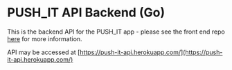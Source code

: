 # PUSH_IT API Backend (Go)

This is the backend API for the PUSH_IT app - please see the front end repo [here](https://github.com/katreinhart/push-it-frontend) for more information.

API may be accessed at [https://push-it-api.herokuapp.com/](https://push-it-api.herokuapp.com/) 

